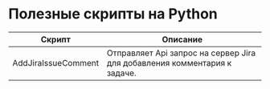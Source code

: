 # Полезные скрипты на Python


| Скрипт | Описание |
| ----------- | ----------- |
| AddJiraIssueComment | Отправляет Api запрос на сервер Jira для добавления комментария к задаче. |